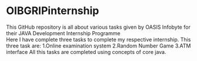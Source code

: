 # OIBGRIPinternship
This GitHub repository is all about various tasks given by OASIS Infobyte for their JAVA Development Internship Programme  
Here I have complete three tasks to complete my respective internship.
This three task are:
1.Online examination system
2.Random Number Game
3.ATM interface
All this tasks are completed using concepts of core java.
